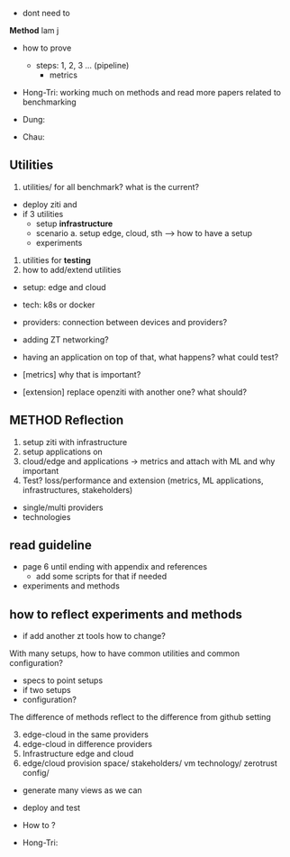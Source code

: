 - dont need to 

**Method** lam j 
- how to prove 
  - steps: 1, 2, 3 ... (pipeline)
    - metrics

- Hong-Tri: working much on methods and read more papers related to benchmarking
- Dung: 
- Chau: 

## Utilities
1. utilities/ for all benchmark? what is the current?
  - deploy ziti and
  - if 3 utilities
    - setup **infrastructure**
    - scenario a. setup edge, cloud, sth --> how to have a setup
    - experiments 

1. utilities for **testing**
2. how to add/extend utilities 

- setup: edge and cloud
- tech: k8s or docker
- providers: connection between devices and providers?
- adding ZT networking? 

- having an application on top of that, what happens? what could test?
- [metrics] why that is important?
- [extension] replace openziti with another one? what should? 

## METHOD **Reflection** 
1. setup ziti with infrastructure
2. setup applications on 
3. cloud/edge and applications -> metrics and attach with ML and why important
4. Test? loss/performance and extension (metrics, ML applications, infrastructures, stakeholders)

- single/multi providers
- technologies

## read guideline 
- page 6 until ending with appendix and references
  - add some scripts for that if needed
- experiments and methods


## how to reflect experiments and methods  
- if add another zt tools how to change?

With many setups, how to have common utilities and common configuration?
- specs to point setups
- if two setups 
- configuration?

The difference of methods reflect to the difference from github setting 

3. edge-cloud in the same providers
4. edge-cloud in difference providers
5. Infrastructure edge and cloud 
6. edge/cloud provision space/ stakeholders/ vm technology/ zerotrust config/ 

- generate many views as we can
- deploy and test
- How to ? 

- Hong-Tri: 
